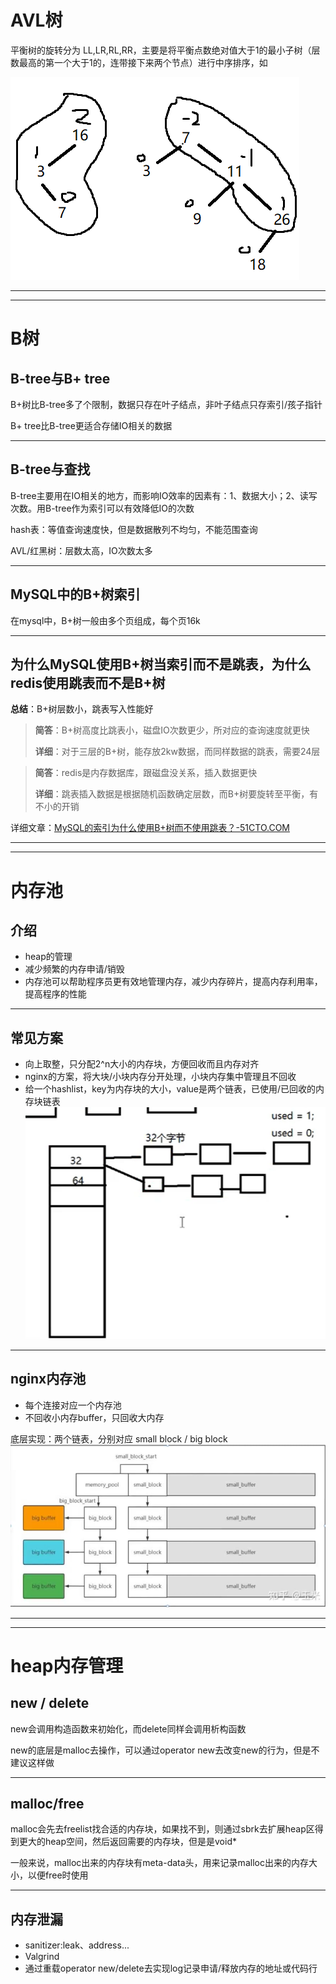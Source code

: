 # AVL树

平衡树的旋转分为 LL,LR,RL,RR，主要是将平衡点数绝对值大于1的最小子树（层数最高的第一个大于1的，连带接下来两个节点）进行中序排序，如

![](.\images\nodes_avl_tree.png)



---

---

# B树

## B-tree与B+ tree

B+树比B-tree多了个限制，数据只存在叶子结点，非叶子结点只存索引/孩子指针

B+ tree比B-tree更适合存储IO相关的数据

---

## B-tree与查找

B-tree主要用在IO相关的地方，而影响IO效率的因素有：1、数据大小；2、读写次数。用B-tree作为索引可以有效降低IO的次数

hash表：等值查询速度快，但是数据散列不均匀，不能范围查询

AVL/红黑树：层数太高，IO次数太多

---

## MySQL中的B+树索引

在mysql中，B+树一般由多个页组成，每个页16k

---

## 为什么MySQL使用B+树当索引而不是跳表，为什么redis使用跳表而不是B+树

**总结**：B+树层数小，跳表写入性能好

> **简答**：B+树高度比跳表小，磁盘IO次数更少，所对应的查询速度就更快
>
> **详细**：对于三层的B+树，能存放2kw数据，而同样数据的跳表，需要24层

> **简答**：redis是内存数据库，跟磁盘没关系，插入数据更快
>
> **详细**：跳表插入数据是根据随机函数确定层数，而B+树要旋转至平衡，有不小的开销

详细文章：[MySQL的索引为什么使用B+树而不使用跳表？-51CTO.COM](https://www.51cto.com/article/706701.html)



---

---



# 内存池

## 介绍

- heap的管理
- 减少频繁的内存申请/销毁
- 内存池可以帮助程序员更有效地管理内存，减少内存碎片，提高内存利用率，提高程序的性能

---

## 常见方案

- 向上取整，只分配2^n大小的内存块，方便回收而且内存对齐
- nginx的方案，将大块/小块内存分开处理，小块内存集中管理且不回收
- 给一个hashlist，key为内存块的大小，value是两个链表，已使用/已回收的内存块链表![](.\images\nodes_mempool_hashlist.png)

---

## nginx内存池

- 每个连接对应一个内存池
- 不回收小内存buffer，只回收大内存

底层实现：两个链表，分别对应 small block / big block![](.\images\nodes_mempool_nginx.png)

---

---



# heap内存管理

## new / delete

new会调用构造函数来初始化，而delete同样会调用析构函数

new的底层是malloc去操作，可以通过operator new去改变new的行为，但是不建议这样做

---

## malloc/free

malloc会先去freelist找合适的内存块，如果找不到，则通过sbrk去扩展heap区得到更大的heap空间，然后返回需要的内存块，但是是void*

一般来说，malloc出来的内存块有meta-data头，用来记录malloc出来的内存大小，以便free时使用

---

## 内存泄漏

- sanitizer:leak、address...
- Valgrind
- 通过重载operator new/delete去实现log记录申请/释放内存的地址或代码行

